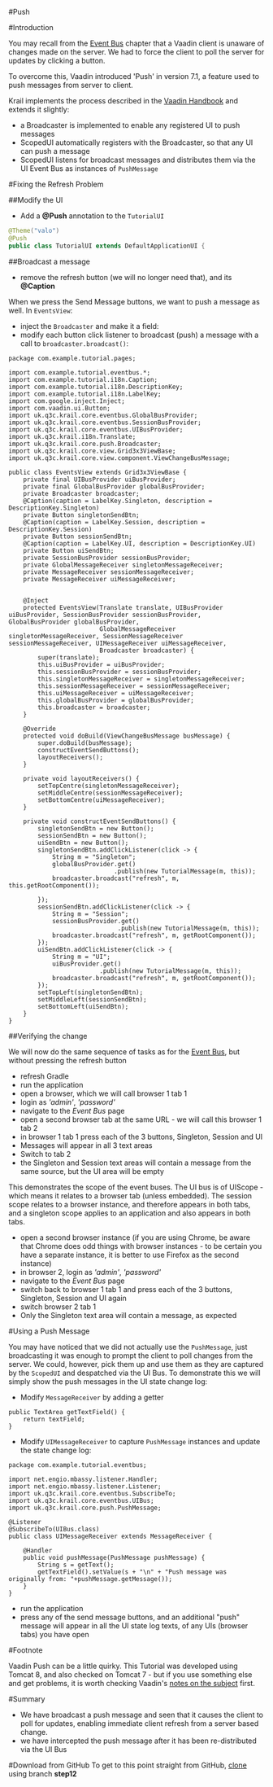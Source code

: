 #Push

#Introduction

You may recall from the [Event Bus](tutorial-event-bus) chapter that a Vaadin client is unaware of changes made on the server.  We had to force the client to poll the server for updates by clicking a button.

To overcome this, Vaadin introduced 'Push' in version 7.1, a feature used to push messages from server to client.
 
Krail implements the process described in the [Vaadin Handbook](https://vaadin.com/book/-/page/advanced.push.html) and extends it slightly:

- a Broadcaster is implemented to enable any registered UI to push messages
- ScopedUI automatically registers with the Broadcaster, so that any UI can push a message
- ScopedUI listens for broadcast messages and distributes them via the UI Event Bus as instances of ```PushMessage```

#Fixing the Refresh Problem

##Modify the UI

- Add a **@Push** annotation to the ```TutorialUI```

```java
@Theme("valo")
@Push
public class TutorialUI extends DefaultApplicationUI {
```

##Broadcast a message

- remove the refresh button (we will no longer need that), and its **@Caption** 

When we press the Send Message buttons, we want to push a message as well.  In ```EventsView```:

- inject the ```Broadcaster``` and make it a field:
- modify each button click listener to broadcast (push) a message with a call to ```broadcaster.broadcast()```:

```
package com.example.tutorial.pages;

import com.example.tutorial.eventbus.*;
import com.example.tutorial.i18n.Caption;
import com.example.tutorial.i18n.DescriptionKey;
import com.example.tutorial.i18n.LabelKey;
import com.google.inject.Inject;
import com.vaadin.ui.Button;
import uk.q3c.krail.core.eventbus.GlobalBusProvider;
import uk.q3c.krail.core.eventbus.SessionBusProvider;
import uk.q3c.krail.core.eventbus.UIBusProvider;
import uk.q3c.krail.i18n.Translate;
import uk.q3c.krail.core.push.Broadcaster;
import uk.q3c.krail.core.view.Grid3x3ViewBase;
import uk.q3c.krail.core.view.component.ViewChangeBusMessage;

public class EventsView extends Grid3x3ViewBase {
    private final UIBusProvider uiBusProvider;
    private final GlobalBusProvider globalBusProvider;
    private Broadcaster broadcaster;
    @Caption(caption = LabelKey.Singleton, description = DescriptionKey.Singleton)
    private Button singletonSendBtn;
    @Caption(caption = LabelKey.Session, description = DescriptionKey.Session)
    private Button sessionSendBtn;
    @Caption(caption = LabelKey.UI, description = DescriptionKey.UI)
    private Button uiSendBtn;
    private SessionBusProvider sessionBusProvider;
    private GlobalMessageReceiver singletonMessageReceiver;
    private MessageReceiver sessionMessageReceiver;
    private MessageReceiver uiMessageReceiver;


    @Inject
    protected EventsView(Translate translate, UIBusProvider uiBusProvider, SessionBusProvider sessionBusProvider, GlobalBusProvider globalBusProvider,
                         GlobalMessageReceiver singletonMessageReceiver, SessionMessageReceiver sessionMessageReceiver, UIMessageReceiver uiMessageReceiver,
                         Broadcaster broadcaster) {
        super(translate);
        this.uiBusProvider = uiBusProvider;
        this.sessionBusProvider = sessionBusProvider;
        this.singletonMessageReceiver = singletonMessageReceiver;
        this.sessionMessageReceiver = sessionMessageReceiver;
        this.uiMessageReceiver = uiMessageReceiver;
        this.globalBusProvider = globalBusProvider;
        this.broadcaster = broadcaster;
    }

    @Override
    protected void doBuild(ViewChangeBusMessage busMessage) {
        super.doBuild(busMessage);
        constructEventSendButtons();
        layoutReceivers();
    }

    private void layoutReceivers() {
        setTopCentre(singletonMessageReceiver);
        setMiddleCentre(sessionMessageReceiver);
        setBottomCentre(uiMessageReceiver);
    }

    private void constructEventSendButtons() {
        singletonSendBtn = new Button();
        sessionSendBtn = new Button();
        uiSendBtn = new Button();
        singletonSendBtn.addClickListener(click -> {
            String m = "Singleton";
            globalBusProvider.get()
                             .publish(new TutorialMessage(m, this));
            broadcaster.broadcast("refresh", m, this.getRootComponent());

        });
        sessionSendBtn.addClickListener(click -> {
            String m = "Session";
            sessionBusProvider.get()
                              .publish(new TutorialMessage(m, this));
            broadcaster.broadcast("refresh", m, getRootComponent());
        });
        uiSendBtn.addClickListener(click -> {
            String m = "UI";
            uiBusProvider.get()
                         .publish(new TutorialMessage(m, this));
            broadcaster.broadcast("refresh", m, getRootComponent());
        });
        setTopLeft(singletonSendBtn);
        setMiddleLeft(sessionSendBtn);
        setBottomLeft(uiSendBtn);
    }
}

```
##Verifying the change

We will now do the same sequence of tasks as for the [Event Bus](tutorial-event-bus), but without pressing the refresh button
   
  

- refresh Gradle
- run the application
- open a browser, which we will call browser 1 tab 1
- login as *'admin'*, *'password'*
- navigate to the *Event Bus* page
- open a second browser tab at the same URL - we will call this browser 1 tab 2
- in browser 1 tab 1 press each of the 3 buttons, Singleton, Session and UI
- Messages will appear in all 3 text areas
- Switch to tab 2 
- the Singleton and Session text areas will contain a message from the same source, but the UI area will be empty

This demonstrates the scope of the event buses.  The UI bus is of UIScope - which means it relates to a browser tab (unless embedded).  The session scope relates to a browser instance, and therefore appears in both tabs, and a singleton scope applies to an application and also appears in both tabs.

- open a second browser instance (if you are using Chrome, be aware that Chrome does odd things with browser instances - to be certain you have a separate instance, it is better to use Firefox as the second instance)
- in browser 2, login as *'admin'*, *'password'*
- navigate to the *Event Bus* page
- switch back to browser 1 tab 1 and press each of the 3 buttons, Singleton, Session and UI again
- switch browser 2 tab 1
- Only the Singleton text area will contain a message, as expected

#Using a Push Message

You may have noticed that we did not actually use the ```PushMessage```, just broadcasting it was enough to prompt the client to poll changes from the server.  We could, however, pick them up and use them as they are captured by the ```ScopedUI``` and despatched via the UI Bus.  To demonstrate this we will simply show the push messages in the UI state change log:

- Modify ```MessageReceiver``` by adding a getter
 
```
public TextArea getTextField() {
    return textField;
}
```

- Modify ```UIMessageReceiver``` to capture ```PushMessage``` instances and update the state change log:

```
package com.example.tutorial.eventbus;

import net.engio.mbassy.listener.Handler;
import net.engio.mbassy.listener.Listener;
import uk.q3c.krail.core.eventbus.SubscribeTo;
import uk.q3c.krail.core.eventbus.UIBus;
import uk.q3c.krail.core.push.PushMessage;

@Listener
@SubscribeTo(UIBus.class)
public class UIMessageReceiver extends MessageReceiver {

    @Handler
    public void pushMessage(PushMessage pushMessage) {
        String s = getText();
        getTextField().setValue(s + "\n" + "Push message was originally from: "+pushMessage.getMessage());
    }
}
```

- run the application
- press any of the send message buttons, and an additional "push" message will appear in all the UI state log texts, of any UIs (browser tabs) you have open

#Footnote

Vaadin Push can be a little quirky.  This Tutorial was developed using Tomcat 8, and also checked on Tomcat 7 - but if you use something else and get problems, it is worth checking Vaadin's [notes on the subject](https://vaadin.com/wiki/-/wiki/Main/Working+around+push+issues) first.


#Summary

- We have broadcast a push message and seen that it causes the client to poll for updates, enabling immediate client refresh from a server based change.
- we have intercepted the push message after it has been re-distributed via the UI Bus


#Download from GitHub
To get to this point straight from GitHub, [clone](https://github.com/davidsowerby/krail-tutorial) using branch **step12**